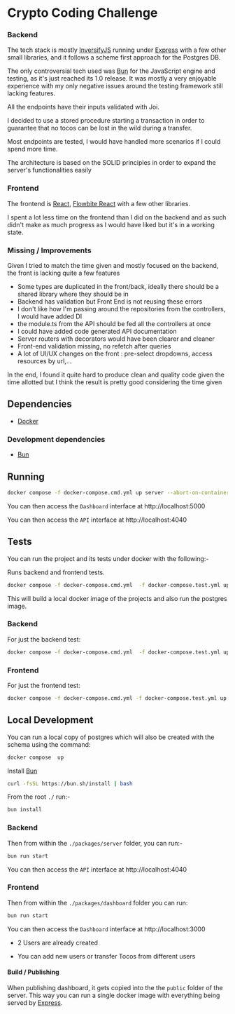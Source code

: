 # Crypto Coding Challenge

### Backend

The tech stack is mostly  [InversifyJS](https://inversify.io/)
running under [Express](https://expressjs.com/) with a few other small libraries, and it follows a scheme first approach for the
Postgres DB.

The only controversial tech used was [Bun](https://bun.sh/) for the JavaScript engine and testing, as it's just reached its 1.0 release. It
was mostly a very enjoyable experience with my only negative issues around the testing framework still lacking features.

All the endpoints have their inputs validated with Joi.

I decided to use a stored procedure starting a transaction in order to guarantee that no tocos can be lost in the wild during a transfer.

Most endpoints are tested, I would have handled more scenarios if I could spend more time.

The architecture is based on the SOLID principles in order to expand the server's functionalities easily

### Frontend

The frontend is [React](https://react.dev/), [Flowbite React](https://www.flowbite-react.com/) with a few other libraries.

I spent a lot less time on the frontend than I did on the backend and as such didn't make as much progress as I would have liked but it's in
a working state.

### Missing / Improvements

Given I tried to match the time given and mostly focused on the backend, the front is lacking quite a few features

- Some types are duplicated in the front/back, ideally there should be a shared library where they should be in
- Backend has validation but Front End is not reusing these errors
- I don't like how I'm passing around the repositories from the controllers, I would have added DI
- the module.ts from the API should be fed all the controllers at once
- I could have added code generated API documentation
- Server routers with decorators would have been clearer and cleaner
- Front-end validation missing, no refetch after queries
- A lot of UI/UX changes on the front : pre-select dropdowns, access resources by url,...

In the end, I found it quite hard to produce clean and quality code given the time allotted but I think the result is pretty good
considering the time given

## Dependencies

- [Docker](https://www.docker.com/)

### Development dependencies

- [Bun](https://bun.sh/)

## Running

```bash
docker compose -f docker-compose.cmd.yml up server --abort-on-container-exit --build
```

You can then access the `Dashboard` interface at http://localhost:5000

You can then access the `API` interface at http://localhost:4040

## Tests

You can run the project and its tests under docker with the following:-

Runs backend and frontend tests.

```bash
docker compose -f docker-compose.cmd.yml  -f docker-compose.test.yml up --abort-on-container-exit --build
```

This will build a local docker image of the projects and also run the postgres image.

### Backend

For just the backend test:

```bash
docker compose -f docker-compose.cmd.yml  -f docker-compose.test.yml up server --abort-on-container-exit --build
```

### Frontend

For just the frontend test:

```bash
docker compose -f docker-compose.cmd.yml -f docker-compose.test.yml up dashboard  --abort-on-container-exit --build
```

## Local Development

You can run a local copy of postgres which will also be created with the schema using the command:

```bash
docker compose  up
```

Install [Bun](https://bun.sh/)

```bash
curl -fsSL https://bun.sh/install | bash
```

From the root `./` run:-

```bash
bun install
```

### Backend

Then from within the `./packages/server` folder, you can run:-

```bash
bun run start
```

You can then access the `API` interface at http://localhost:4040

### Frontend

Then from within the `./packages/dashboard` folder you can run:

```bash
bun run start
```

You can then access the `Dashboard` interface at http://localhost:3000

- 2 Users are already created

- You can add new users or transfer Tocos from different users

#### Build / Publishing

When publishing dashboard, it gets copied into the the `public` folder of the server. This way you can run a single docker image with
everything being served by [Express](https://expressjs.com/).
